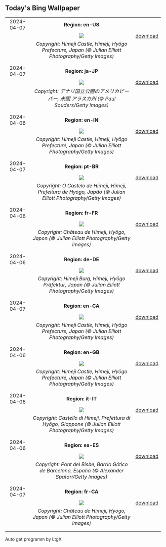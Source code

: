 ## Today's Bing Wallpaper
|      |      |      |
| :----: | :----: | :----: |
|2024-04-07|**Region: en-US**||
||![](https://www.bing.com/th?id=OHR.JapanHimeji_EN-US1768279571_UHD.jpg&pid=hp&w=1152&h=648&rs=1&c=4)| [download](https://www.bing.com/th?id=OHR.JapanHimeji_EN-US1768279571_UHD.jpg)|
||*Copyright: Himeji Castle, Himeji, Hyōgo Prefecture, Japan (© Julian Elliott Photography/Getty Images)*
||
|||
|2024-04-07|**Region: ja-JP**||
||![](https://www.bing.com/th?id=OHR.BeaverDenali_JA-JP3797917391_UHD.jpg&pid=hp&w=1152&h=648&rs=1&c=4)| [download](https://www.bing.com/th?id=OHR.BeaverDenali_JA-JP3797917391_UHD.jpg)|
||*Copyright: デナリ国立公園のアメリカビーバー, 米国 アラスカ州  (© Paul Souders/Getty Images)*
||
|||
|2024-04-06|**Region: en-IN**||
||![](https://www.bing.com/th?id=OHR.JapanHimeji_EN-IN7756531371_UHD.jpg&pid=hp&w=1152&h=648&rs=1&c=4)| [download](https://www.bing.com/th?id=OHR.JapanHimeji_EN-IN7756531371_UHD.jpg)|
||*Copyright: Himeji Castle, Himeji, Hyōgo Prefecture, Japan (© Julian Elliott Photography/Getty Images)*
||
|||
|2024-04-07|**Region: pt-BR**||
||![](https://www.bing.com/th?id=OHR.JapanHimeji_PT-BR1183252233_UHD.jpg&pid=hp&w=1152&h=648&rs=1&c=4)| [download](https://www.bing.com/th?id=OHR.JapanHimeji_PT-BR1183252233_UHD.jpg)|
||*Copyright: O Castelo de Himeji, Himeji, Prefeitura de Hyōgo, Japão (© Julian Elliott Photography/Getty Images)*
||
|||
|2024-04-06|**Region: fr-FR**||
||![](https://www.bing.com/th?id=OHR.JapanHimeji_FR-FR4643255326_UHD.jpg&pid=hp&w=1152&h=648&rs=1&c=4)| [download](https://www.bing.com/th?id=OHR.JapanHimeji_FR-FR4643255326_UHD.jpg)|
||*Copyright: Château de Himeji, Hyōgo, Japon (© Julian Elliott Photography/Getty Images)*
||
|||
|2024-04-06|**Region: de-DE**||
||![](https://www.bing.com/th?id=OHR.JapanHimeji_DE-DE3876117869_UHD.jpg&pid=hp&w=1152&h=648&rs=1&c=4)| [download](https://www.bing.com/th?id=OHR.JapanHimeji_DE-DE3876117869_UHD.jpg)|
||*Copyright: Himeji Burg, Himeji, Hyōgo Präfektur, Japan (© Julian Elliott Photography/Getty Images)*
||
|||
|2024-04-07|**Region: en-CA**||
||![](https://www.bing.com/th?id=OHR.JapanHimeji_EN-CA9913265473_UHD.jpg&pid=hp&w=1152&h=648&rs=1&c=4)| [download](https://www.bing.com/th?id=OHR.JapanHimeji_EN-CA9913265473_UHD.jpg)|
||*Copyright: Himeji Castle, Himeji, Hyōgo Prefecture, Japan (© Julian Elliott Photography/Getty Images)*
||
|||
|2024-04-06|**Region: en-GB**||
||![](https://www.bing.com/th?id=OHR.JapanHimeji_EN-GB1424616549_UHD.jpg&pid=hp&w=1152&h=648&rs=1&c=4)| [download](https://www.bing.com/th?id=OHR.JapanHimeji_EN-GB1424616549_UHD.jpg)|
||*Copyright: Himeji Castle, Himeji, Hyōgo Prefecture, Japan (© Julian Elliott Photography/Getty Images)*
||
|||
|2024-04-06|**Region: it-IT**||
||![](https://www.bing.com/th?id=OHR.JapanHimeji_IT-IT3790659701_UHD.jpg&pid=hp&w=1152&h=648&rs=1&c=4)| [download](https://www.bing.com/th?id=OHR.JapanHimeji_IT-IT3790659701_UHD.jpg)|
||*Copyright: Castello di Himeji, Prefettura di Hyōgo, Giappone (© Julian Elliott Photography/Getty Images)*
||
|||
|2024-04-06|**Region: es-ES**||
||![](https://www.bing.com/th?id=OHR.NeogothicBarcelona_ES-ES5800770786_UHD.jpg&pid=hp&w=1152&h=648&rs=1&c=4)| [download](https://www.bing.com/th?id=OHR.NeogothicBarcelona_ES-ES5800770786_UHD.jpg)|
||*Copyright: Pont del Bisbe, Barrio Gótico de Barcelona, España (© Alexander Spatari/Getty Images)*
||
|||
|2024-04-07|**Region: fr-CA**||
||![](https://www.bing.com/th?id=OHR.JapanHimeji_FR-CA0973604796_UHD.jpg&pid=hp&w=1152&h=648&rs=1&c=4)| [download](https://www.bing.com/th?id=OHR.JapanHimeji_FR-CA0973604796_UHD.jpg)|
||*Copyright: Château de Himeji, Hyōgo, Japon (© Julian Elliott Photography/Getty Images)*
||
|||

Auto get programm by LtgX
